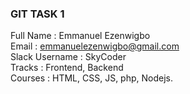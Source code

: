 ### GIT TASK 1 ###
Full Name : Emmanuel Ezenwigbo<br>
Email : emmanuelezenwigbo@gmail.com<br>
Slack Username : SkyCoder <br>
Tracks : Frontend, Backend<br>
Courses : HTML, CSS, JS, php, Nodejs. 
